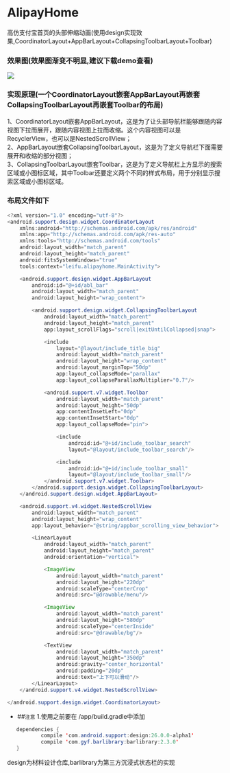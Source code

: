 # AlipayHome
高仿支付宝首页的头部伸缩动画(使用design实现效果,CoordinatorLayout+AppBarLayout+CollapsingToolbarLayout+Toolbar)

### 效果图(效果图渐变不明显,建议下载demo查看)
![](https://github.com/leifu1107/AlipayHome/raw/master/screenshots/1.gif) 
### 实现原理(一个CoordinatorLayout嵌套AppBarLayout再嵌套CollapsingToolbarLayout再嵌套Toolbar的布局)
1、CoordinatorLayout嵌套AppBarLayout，这是为了让头部导航栏能够跟随内容视图下拉而展开，跟随内容视图上拉而收缩。这个内容视图可以是RecyclerView，也可以是NestedScrollView；<br>
2、AppBarLayout嵌套CollapsingToolbarLayout，这是为了定义导航栏下面需要展开和收缩的部分视图；<br>
3、CollapsingToolbarLayout嵌套Toolbar，这是为了定义导航栏上方显示的搜索区域或小图标区域，其中Toolbar还要定义两个不同的样式布局，用于分别显示搜索区域或小图标区域。<br>

### 布局文件如下

```java
<?xml version="1.0" encoding="utf-8"?>
<android.support.design.widget.CoordinatorLayout
    xmlns:android="http://schemas.android.com/apk/res/android"
    xmlns:app="http://schemas.android.com/apk/res-auto"
    xmlns:tools="http://schemas.android.com/tools"
    android:layout_width="match_parent"
    android:layout_height="match_parent"
    android:fitsSystemWindows="true"
    tools:context="leifu.alipayhome.MainActivity">

    <android.support.design.widget.AppBarLayout
        android:id="@+id/abl_bar"
        android:layout_width="match_parent"
        android:layout_height="wrap_content">

        <android.support.design.widget.CollapsingToolbarLayout
            android:layout_width="match_parent"
            android:layout_height="match_parent"
            app:layout_scrollFlags="scroll|exitUntilCollapsed|snap">

            <include
                layout="@layout/include_title_big"
                android:layout_width="match_parent"
                android:layout_height="wrap_content"
                android:layout_marginTop="50dp"
                app:layout_collapseMode="parallax"
                app:layout_collapseParallaxMultiplier="0.7"/>

            <android.support.v7.widget.Toolbar
                android:layout_width="match_parent"
                android:layout_height="50dp"
                app:contentInsetLeft="0dp"
                app:contentInsetStart="0dp"
                app:layout_collapseMode="pin">

                <include
                    android:id="@+id/include_toolbar_search"
                    layout="@layout/include_toolbar_search"/>

                <include
                    android:id="@+id/include_toolbar_small"
                    layout="@layout/include_toolbar_small"/>
            </android.support.v7.widget.Toolbar>
        </android.support.design.widget.CollapsingToolbarLayout>
    </android.support.design.widget.AppBarLayout>

    <android.support.v4.widget.NestedScrollView
        android:layout_width="match_parent"
        android:layout_height="wrap_content"
        app:layout_behavior="@string/appbar_scrolling_view_behavior">

        <LinearLayout
            android:layout_width="match_parent"
            android:layout_height="match_parent"
            android:orientation="vertical">

            <ImageView
                android:layout_width="match_parent"
                android:layout_height="220dp"
                android:scaleType="centerCrop"
                android:src="@drawable/menu"/>

            <ImageView
                android:layout_width="match_parent"
                android:layout_height="580dp"
                android:scaleType="centerInside"
                android:src="@drawable/bg"/>

            <TextView
                android:layout_width="match_parent"
                android:layout_height="350dp"
                android:gravity="center_horizontal"
                android:padding="20dp"
                android:text="上下可以滑动"/>
        </LinearLayout>
    </android.support.v4.widget.NestedScrollView>

</android.support.design.widget.CoordinatorLayout>
```
* ##`注意`
1.使用之前要在 /app/build.gradle中添加
 ```java
  	dependencies {
	        compile 'com.android.support:design:26.0.0-alpha1'
            compile 'com.gyf.barlibrary:barlibrary:2.3.0'
	}
```
design为材料设计仓库,barlibrary为第三方沉浸式状态栏的实现
